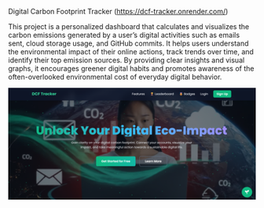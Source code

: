 Digital Carbon Footprint Tracker (https://dcf-tracker.onrender.com/)

This project is a personalized dashboard that calculates and visualizes the carbon emissions generated by a user’s digital activities such as emails sent, cloud storage usage, and GitHub commits. It helps users understand the environmental impact of their online actions, track trends over time, and identify their top emission sources. By providing clear insights and visual graphs, it encourages greener digital habits and promotes awareness of the often-overlooked environmental cost of everyday digital behavior.

![Uploading image.png…](https://github.com/Adithya151/DCF---racker/blob/main/Screenshot%202025-10-16%20225210.png)

